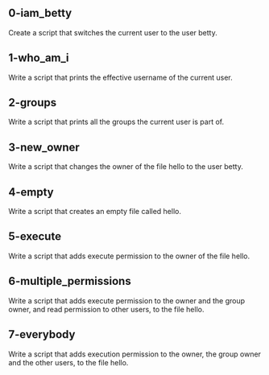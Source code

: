 ## 0-iam_betty
Create a script that switches the current user to the user betty.
## 1-who_am_i
Write a script that prints the effective username of the current user.
## 2-groups
Write a script that prints all the groups the current user is part of.
## 3-new_owner
Write a script that changes the owner of the file hello to the user betty.
## 4-empty
Write a script that creates an empty file called hello.
## 5-execute
Write a script that adds execute permission to the owner of the file hello.
## 6-multiple_permissions
Write a script that adds execute permission to the owner and the group owner, and read permission to other users, to the file hello.
## 7-everybody
Write a script that adds execution permission to the owner, the group owner and the other users, to the file hello.
